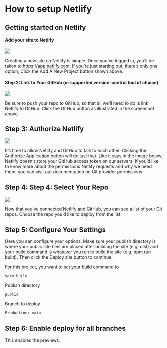 # How to setup Netlify

## Getting started on Netlify

#### Add your site to Netlify

![](https://cdn.netlify.com/cecd5004623205e93de7a840c2b47f1c5674e792/f667f/img/blog/add-new-project.png)

Creating a new site on Netlify is simple. Once you’ve logged in, you’ll be taken to https://app.netlify.com. If you’re just starting out, there’s only one option, Click the Add A New Project button shown above.

#### Step 2: Link to Your GitHub (or supported version-control tool of choice)

![](https://cdn.netlify.com/0a36819500c2254f84301d10e6ecbd1e0f20f143/c7374/img/blog/create-new-site.png)

Be sure to push your repo to GitHub, so that all we’ll need to do is link Netlify to GitHub. Click the GitHub button as illustrated in the screenshot above.

## Step 3: Authorize Netlify

![](https://cdn.netlify.com/0acaae3eeca45e37481187030ffc0c981ec2172e/e4fb0/img/blog/authorize-github.png)

It’s time to allow Netlify and GitHub to talk to each other. Clicking the Authorize Application button will do just that. Like it says in the image below, Netlify doesn’t store your GitHub access token on our servers. If you’d like to know more about the permissions Netlify requests and why we need them, you can visit our documentation on Git provider permissions.

## Step 4: Step 4: Select Your Repo

![](https://cdn.netlify.com/b429c96d703c49639ef0d78a789af4a656bb06dc/97b2e/img/blog/choose-repo.png)

Now that you’ve connected Netlify and GitHub, you can see a list of your Git repos. Choose the repo you’d like to deploy from the list.

## Step 5: Configure Your Settings

Here you can configure your options. Make sure your publish directory is where your public site files are placed after building the site (e.g. dist) and your build command is whatever you run to build the site (e.g. npm run build). Then click the Deploy site button to continue.

For this project, you want to set your build command to

```
yarn build
```

Publish directory

```
public
```

Branch to deploy

```
Production: main
```

## Step 6: Enable deploy for all branches

This enables the previews.
